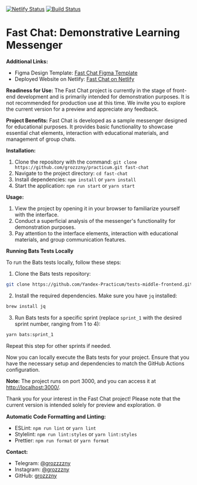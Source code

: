 [![Netlify Status](https://api.netlify.com/api/v1/badges/842172b2-80ff-4132-9000-6020004adee8/deploy-status)](https://app.netlify.com/sites/monumental-bonbon-c5c3fa/deploys)
[![Build Status](https://travis-ci.org/grozzzny/middle.messenger.praktikum.yandex.svg?branch=main)](https://travis-ci.org/grozzzny/middle.messenger.praktikum.yandex)

# Fast Chat: Demonstrative Learning Messenger

**Additional Links:**

- Figma Design Template: [Fast Chat Figma Template](https://www.figma.com/file/QPX0Avs8vk012UMKHv2mkt/yandex?type=design&node-id=0-1&mode=design)
- Deployed Website on Netlify: [Fast Chat on Netlify](https://monumental-bonbon-c5c3fa.netlify.app/)

**Readiness for Use:**
The Fast Chat project is currently in the stage of front-end development and is primarily intended for demonstration purposes. It is not recommended for production use at this time. We invite you to explore the current version for a preview and appreciate any feedback.

**Project Benefits:**
Fast Chat is developed as a sample messenger designed for educational purposes. It provides basic functionality to showcase essential chat elements, interaction with educational materials, and management of group chats.

**Installation:**

1. Clone the repository with the command: `git clone https://github.com/grozzzny/practicum.git fast-chat`
2. Navigate to the project directory: `cd fast-chat`
3. Install dependencies: `npm install` or `yarn install`
4. Start the application: `npm run start` or `yarn start`

**Usage:**

1. View the project by opening it in your browser to familiarize yourself with the interface.
2. Conduct a superficial analysis of the messenger's functionality for demonstration purposes.
3. Pay attention to the interface elements, interaction with educational materials, and group communication features.

**Running Bats Tests Locally**

To run the Bats tests locally, follow these steps:

1. Clone the Bats tests repository:

```bash
git clone https://github.com/Yandex-Practicum/tests-middle-frontend.git tmp/tests-middle-frontend
```

2. Install the required dependencies. Make sure you have `jq` installed:

```bash
brew install jq
```

3. Run Bats tests for a specific sprint (replace `sprint_1` with the desired sprint number, ranging from 1 to 4):

```bash
yarn bats:sprint_1
```

Repeat this step for other sprints if needed.

Now you can locally execute the Bats tests for your project. Ensure that you have the necessary setup and dependencies to match the GitHub Actions configuration.

**Note:**
The project runs on port 3000, and you can access it at [http://localhost:3000/](http://localhost:3000/).

Thank you for your interest in the Fast Chat project! Please note that the current version is intended solely for preview and exploration. 🌐

**Automatic Code Formatting and Linting:**

- ESLint: `npm run lint` or `yarn lint`
- Stylelint: `npm run lint:styles` or `yarn lint:styles`
- Prettier: `npm run format` or `yarn format`

**Contact:**

- Telegram: [@grozzzzny](https://t.me/grozzzzny)
- Instagram: [@grozzzny](https://t.me/grozzzzny)
- GitHub: [grozzzny](https://github.com/grozzzny)
